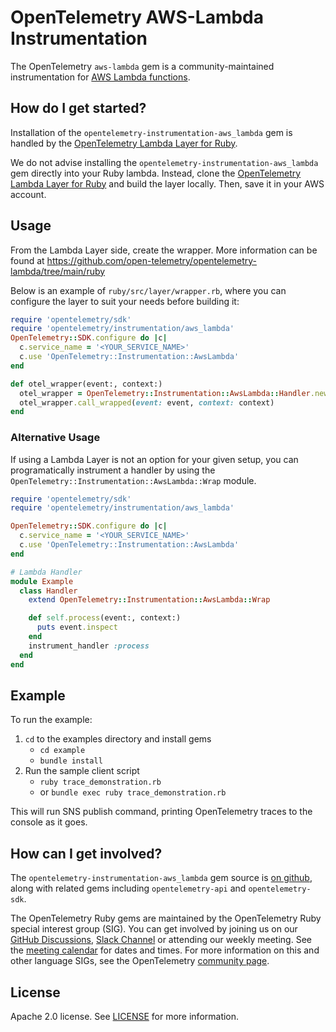 # OpenTelemetry AWS-Lambda Instrumentation

The OpenTelemetry `aws-lambda` gem is a community-maintained instrumentation for [AWS Lambda functions](https://docs.aws.amazon.com/lambda/latest/dg/ruby-handler.html).

## How do I get started?

Installation of the `opentelemetry-instrumentation-aws_lambda` gem is handled by the [OpenTelemetry Lambda Layer for Ruby](https://github.com/open-telemetry/opentelemetry-lambda/tree/main/ruby).

We do not advise installing the `opentelemetry-instrumentation-aws_lambda` gem directly into your Ruby lambda. Instead, clone the [OpenTelemetry Lambda Layer for Ruby](https://github.com/open-telemetry/opentelemetry-lambda/tree/main/ruby) and build the layer locally. Then, save it in your AWS account.

## Usage

From the Lambda Layer side, create the wrapper. More information can be found at <https://github.com/open-telemetry/opentelemetry-lambda/tree/main/ruby>

Below is an example of `ruby/src/layer/wrapper.rb`, where you can configure the layer to suit your needs before building it:

```ruby
require 'opentelemetry/sdk'
require 'opentelemetry/instrumentation/aws_lambda'
OpenTelemetry::SDK.configure do |c|
  c.service_name = '<YOUR_SERVICE_NAME>'
  c.use 'OpenTelemetry::Instrumentation::AwsLambda'
end

def otel_wrapper(event:, context:)
  otel_wrapper = OpenTelemetry::Instrumentation::AwsLambda::Handler.new()
  otel_wrapper.call_wrapped(event: event, context: context)
end
```

### Alternative Usage

If using a Lambda Layer is not an option for your given setup, you can programatically instrument a handler by using the `OpenTelemetry::Instrumentation::AwsLambda::Wrap` module.

```ruby
require 'opentelemetry/sdk'
require 'opentelemetry/instrumentation/aws_lambda'

OpenTelemetry::SDK.configure do |c|
  c.service_name = '<YOUR_SERVICE_NAME>'
  c.use 'OpenTelemetry::Instrumentation::AwsLambda'
end

# Lambda Handler
module Example
  class Handler
    extend OpenTelemetry::Instrumentation::AwsLambda::Wrap

    def self.process(event:, context:)
      puts event.inspect
    end
    instrument_handler :process
  end
end
```

## Example

To run the example:

1. `cd` to the examples directory and install gems
	* `cd example`
	* `bundle install`
2. Run the sample client script
	* `ruby trace_demonstration.rb`
	* or `bundle exec ruby trace_demonstration.rb`

This will run SNS publish command, printing OpenTelemetry traces to the console as it goes.

## How can I get involved?

The `opentelemetry-instrumentation-aws_lambda` gem source is [on github][repo-github], along with related gems including `opentelemetry-api` and `opentelemetry-sdk`.

The OpenTelemetry Ruby gems are maintained by the OpenTelemetry Ruby special interest group (SIG). You can get involved by joining us on our [GitHub Discussions][discussions-url], [Slack Channel][slack-channel] or attending our weekly meeting. See the [meeting calendar][community-meetings] for dates and times. For more information on this and other language SIGs, see the OpenTelemetry [community page][ruby-sig].

## License

Apache 2.0 license. See [LICENSE][license-github] for more information.

[repo-github]: https://github.com/open-telemetry/opentelemetry-ruby
[license-github]: https://github.com/open-telemetry/opentelemetry-ruby-contrib/blob/main/LICENSE
[ruby-sig]: https://github.com/open-telemetry/community#ruby-sig
[community-meetings]: https://github.com/open-telemetry/community#community-meetings
[slack-channel]: https://cloud-native.slack.com/archives/C01NWKKMKMY
[discussions-url]: https://github.com/open-telemetry/opentelemetry-ruby/discussions
